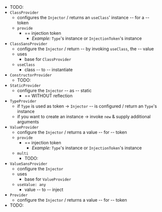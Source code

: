 * TODO:
* `ClassProvider`
  * configures the `Injector` / returns an `useClass`' instance -- for a -- token
  * `provide`
    * == injection token
      * _Example:_ `Type`'s instance or `InjectionToken`'s instance
* `ClassSansProvider`
  * configure the `Injector` / return -- by invoking `useClass`, the -- value
  * uses
    * base for `ClassProvider`
  * `useClass`
    * class -- to -- instantiate
* `ConstructorProvider`
  * TODO:
* `StaticProvider`
  * configure the `Injector` -- as -- static 
    * == WITHOUT reflection
* `TypeProvider`
  * if `Type` is used as token -> `Injector` -- is configured / return an `Type`'s instance 
  * if you want to create an instance -> invoke `new` & supply additional arguments
* `ValueProvider`
  * configure the `Injector` / returns a value -- for -- token
  * `provide`
    * == injection token
      * _Example:_ `Type`'s instance or `InjectionToken`'s instance
  * `multi`
    * TODO:
* `ValueSansProvider`
  * configure the `Injector`
  * uses
    * base for `ValueProvider`
  * `useValue: any`
    * value -- to -- inject
* `Provider`
  * configure the `Injector` / returns a value -- for -- token 
* TODO: